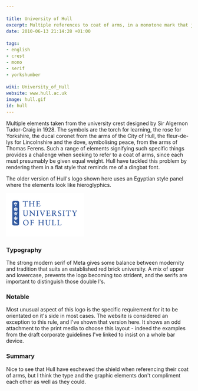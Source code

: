 ```yaml
---

title: University of Hull
excerpt: Multiple references to coat of arms, in a monotone mark that jars slightly.
date: 2010-06-13 21:14:28 +01:00

tags:
- english
- crest
- mono
- serif
- yorkshumber

wiki: University_of_Hull
website: www.hull.ac.uk
image: hull.gif
id: hull
---
```


Multiple elements taken from the university crest designed by Sir Algernon Tudor-Craig in 1928. The symbols are the torch for learning, the rose for Yorkshire, the ducal coronet from the arms of the City of Hull, the fleur-de-lys for Lincolnshire and the dove, symbolising peace, from the arms of Thomas Ferens. Such a range of elements signifying such specific things provides a challenge when seeking to refer to a coat of arms, since each must presumably be given equal weight. Hull have tackled this problem by rendering them in a flat style that reminds me of a dingbat font.

The older version of Hull's logo shown here uses an Egyptian style panel where the elements look like hieroglyphics.

![Old Logo](/images/logospotter/hull-old.gif)

### Typography

The strong modern serif of Meta gives some balance between modernity and tradition that suits an established red brick university. A mix of upper and lowercase, prevents the logo becoming too strident, and the serifs are important to distinguish those double l's.  

### Notable

Most unusual aspect of this logo is the specific requirement for it to be orientated on it's side in most cases. The website is considered an exception to this rule, and I've shown that version here. It shows an odd attachment to the print media to choose this layout - indeed the examples from the draft corporate guidelines I've linked to insist on a whole bar device.

### Summary

Nice to see that Hull have eschewed the shield when referencing their coat of arms, but I think the type and the graphic elements don't compliment each other as well as they could.
